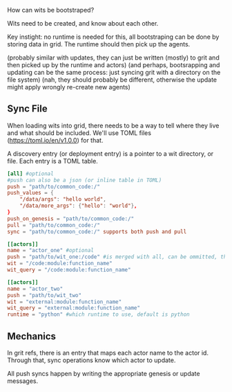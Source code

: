 How can wits be bootstraped?

Wits need to be created, and know about each other.

Key instight: no runtime is needed for this, all bootstraping can be done by storing data in grid. The runtime should then pick up the agents.

(probably similar with updates, they can just be written (mostly) to grit and then picked up by the runtime and actors)
(and perhaps, bootsrapping and updating can be the same process: just syncing grit with a directory on the file system)
(nah, they should probably be different, otherwise the update might apply wrongly re-create new agents)

## Sync File

When loading wits into grid, there needs to be a way to tell where they live and what should be included.
We'll use TOML files (https://toml.io/en/v1.0.0) for that.

A discovery entry (or deployment entry) is a pointer to a wit directory, or file. Each entry is a TOML table.

```toml
[all] #optional
#push can also be a json (or inline table in TOML)
push = "path/to/common_code:/"
push_values = { 
    "/data/args": "hello world",
    "/data/more_args": {"hello": "world"},
}
push_on_genesis = "path/to/common_code:/"
pull = "path/to/common_code:/"
sync = "path/to/common_code:/" supports both push and pull

[[actors]]
name = "actor_one" #optional
push = "path/to/wit_one:/code" #is merged with all, can be ommitted, then the all sync is used
wit = "/code:module:function_name" 
wit_query = "/code:module:function_name" 

[[actors]]
name = "actor_two"
push = "path/to/wit_two" 
wit = "external:module:function_name" 
wit_query = "external:module:function_name" 
runtime = "python" #which runtime to use, default is python

```

## Mechanics

In grit refs, there is an entry that maps each actor name to the actor id. Through that, sync operations know which actor to update.

All push syncs happen by writing the appropriate genesis or update messages.

